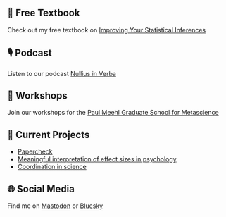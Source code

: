 ## 📘 Free Textbook
Check out my free textbook on [Improving Your Statistical Inferences](https://lakens.github.io/statistical_inferences/)

## 🎙️ Podcast
Listen to our podcast [Nullius in Verba](https://nulliusinverba.podbean.com/)

## 🏫 Workshops
Join our workshops for the [Paul Meehl Graduate School for Metascience](https://paulmeehlschool.github.io/about/)

## 🧪 Current Projects
- [Papercheck](https://scienceverse.github.io/papercheck/)
- [Meaningful interpretation of effect sizes in psychology](https://www.nwo.nl/en/researchprogrammes/nwo-talent-programme/projects-vici/vici-2024)
- [Coordination in science](https://www.nature.com/articles/s41562-025-02260-z)

## 🌐 Social Media
Find me on [Mastodon](https://mastodon.social/@lakens) or [Bluesky](https://bsky.app/profile/lakens.bsky.social)

